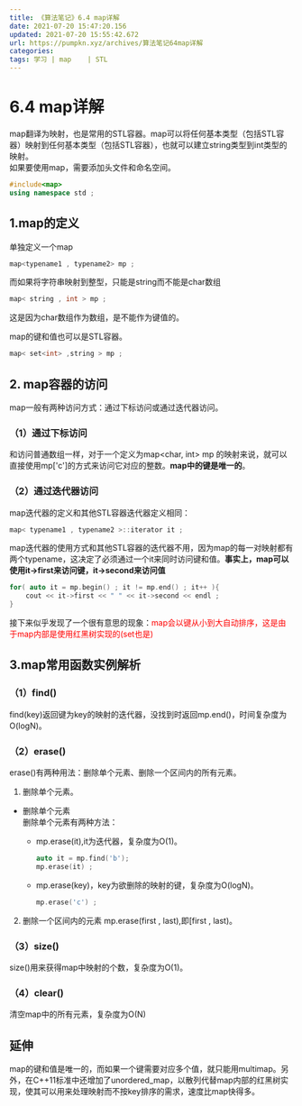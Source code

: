 ```yaml
---
title: 《算法笔记》6.4 map详解
date: 2021-07-20 15:47:20.156
updated: 2021-07-20 15:55:42.672
url: https://pumpkn.xyz/archives/算法笔记64map详解
categories: 
tags: 学习 | map    | STL
---
```


# 6.4 map详解
map翻译为映射，也是常用的STL容器。map可以将任何基本类型（包括STL容器）映射到任何基本类型（包括STL容器），也就可以建立string类型到int类型的映射。</br>
如果要使用map，需要添加头文件和命名空间。
```c++
#include<map>
using namespace std ;
```

## 1.map的定义
单独定义一个map
```c++
map<typename1 , typename2> mp ;
```
而如果将字符串映射到整型，只能是string而不能是char数组
```c++
map< string , int > mp ;
```
这是因为char数组作为数组，是不能作为键值的。</br>

map的键和值也可以是STL容器。
```c++
map< set<int> ,string > mp ;
```

## 2. map容器的访问
map一般有两种访问方式：通过下标访问或通过迭代器访问。
### （1）通过下标访问
和访问普通数组一样，对于一个定义为map<char, int> mp 的映射来说，就可以直接使用mp['c']的方式来访问它对应的整数。**map中的键是唯一的**。

### （2）通过迭代器访问
map迭代器的定义和其他STL容器迭代器定义相同：
```c++
map< typename1 , typename2 >::iterator it ;
```
map迭代器的使用方式和其他STL容器的迭代器不用，因为map的每一对映射都有两个typename，这决定了必须通过一个it来同时访问键和值。**事实上，map可以使用it->first来访问键，it->second来访问值**

```c++
for( auto it = mp.begin() ; it != mp.end() ; it++ ){
	cout << it->first << " " << it->second << endl ;
}
```

接下来似乎发现了一个很有意思的现象：<font color="red">map会以键从小到大自动排序，这是由于map内部是使用红黑树实现的(set也是) </font>

## 3.map常用函数实例解析
### （1）find()
find(key)返回键为key的映射的迭代器，没找到时返回mp.end()，时间复杂度为O(logN)。


### （2）erase()
erase()有两种用法：删除单个元素、删除一个区间内的所有元素。</br>
1. 删除单个元素。

- 删除单个元素</br>
删除单个元素有两种方法：</br>

  - mp.erase(it),it为迭代器，复杂度为O(1)。 
	
    ```c++
	auto it = mp.find('b');
	mp.erase(it) ;
    ```
  
  - mp.erase(key)，key为欲删除的映射的键，复杂度为O(logN)。
  
    ```c++
	mp.erase('c') ;
    ```

2. 删除一个区间内的元素
mp.erase(first , last),即[first , last)。


### （3）size()
size()用来获得map中映射的个数，复杂度为O(1)。

### （4）clear()
清空map中的所有元素，复杂度为O(N)


## 延伸

map的键和值是唯一的，而如果一个键需要对应多个值，就只能用multimap。另外，在C++11标准中还增加了unordered_map，以散列代替map内部的红黑树实现，使其可以用来处理映射而不按key排序的需求，速度比map快得多。

